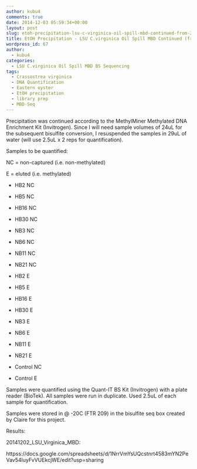 ```yaml
---
author: kubu4
comments: true
date: 2014-12-03 05:59:34+00:00
layout: post
slug: etoh-precipitation-lsu-c-virginica-oil-spill-mbd-continued-from-20141126
title: EtOH Precipitation - LSU C.virginica Oil Spill MBD Continued (from 20141126)
wordpress_id: 67
author:
  - kubu4
categories:
  - LSU C.virginica Oil Spill MBD BS Sequencing
tags:
  - Crassostrea virginica
  - DNA Quantification
  - Eastern oyster
  - EtOH precipitation
  - library prep
  - MBD-Seq
---
```


Precipitation was continued according to the MethylMiner Methylated DNA Enrichment Kit (Invitrogen). Since I will need sample volumes of 24uL for the subsequent bisulfite conversion, I resuspended the samples in 29uL of water (will use 2.5uL x 2 reps for quantification).

Samples to be quantified:

NC = non-captured (i.e. non-methylated)

E = eluted (i.e. methylated)




    
  * HB2 NC

    
  * HB5 NC

    
  * HB16 NC

    
  * HB30 NC

    
  * NB3 NC

    
  * NB6 NC

    
  * NB11 NC

    
  * NB21 NC

    
  * HB2 E

    
  * HB5 E

    
  * HB16 E

    
  * HB30 E

    
  * NB3 E

    
  * NB6 E

    
  * NB11 E

    
  * NB21 E

    
  * Control NC

    
  * Control E



Samples were quantified using the Quant-IT BS Kit (Invitrogen) with a plate reader (BioTek). All samples were run in duplicate. Used 2.5uL of each sample for quantification.

Samples were stored in @ -20C (FTR 209) in the bisulfite seq box created by Claire for this project.

Results:

20141202_LSU_Virginica_MBD:

httpss://docs.google.com/spreadsheets/d/1NrrVmYsUQcstnrt4583mYN2PeVav54luyFvVUEkcjWE/edit?usp=sharing
